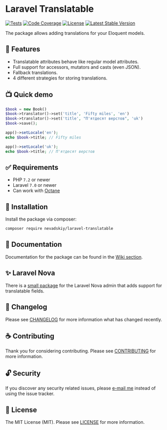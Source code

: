 # Laravel Translatable

[![Tests](https://github.com/nevadskiy/laravel-translatable/workflows/Tests/badge.svg)](https://packagist.org/packages/nevadskiy/laravel-translatable)
[![Code Coverage](https://codecov.io/gh/nevadskiy/laravel-translatable/branch/master/graphs/badge.svg?branch=master)](https://packagist.org/packages/nevadskiy/laravel-translatable)
[![License](https://poser.pugx.org/nevadskiy/laravel-translatable/license)](https://packagist.org/packages/nevadskiy/laravel-translatable)
[![Latest Stable Version](https://poser.pugx.org/nevadskiy/laravel-translatable/v)](https://packagist.org/packages/nevadskiy/laravel-translatable)

The package allows adding translations for your Eloquent models.

## 🍬 Features

- Translatable attributes behave like regular model attributes.
- Full support for accessors, mutators and casts (even JSON).
- Fallback translations.
- 4 different strategies for storing translations.

## 📺 Quick demo

```php
$book = new Book()
$book->translator()->set('title', 'Fifty miles', 'en')
$book->translator()->set('title', "П'ятдесят верстов", 'uk')
$book->save();

app()->setLocale('en');
echo $book->title; // Fifty miles

app()->setLocale('uk');
echo $book->title; // П'ятдесят верстов
```

## ✅ Requirements

- PHP `7.2` or newer
- Laravel `7.0` or newer  
- Can work with [Octane](https://github.com/laravel/octane)

## 🔌 Installation

Install the package via composer:

```bash
composer require nevadskiy/laravel-translatable
```

## 📄 Documentation

Documentation for the package can be found in the [Wiki section](https://github.com/nevadskiy/laravel-translatable/wiki). 

## ✨ Laravel Nova

There is a [small package](https://github.com/nevadskiy/nova-translatable) for the Laravel Nova admin that adds support for translatable fields.

## 📑 Changelog

Please see [CHANGELOG](CHANGELOG.md) for more information what has changed recently.

## ☕ Contributing

Thank you for considering contributing. Please see [CONTRIBUTING](.github/CONTRIBUTING.md) for more information.

## 🔓 Security

If you discover any security related issues, please [e-mail me](mailto:nevadskiy@gmail.com) instead of using the issue tracker.

## 📜 License

The MIT License (MIT). Please see [LICENSE](LICENSE.md) for more information.
